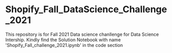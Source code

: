 # Shopify_Fall_DataScience_Challenge_2021

This repository is for Fall 2021 Data science chanllenge for Data Science Intership. Kindly find the Solution Notebook with name 'Shopify_Fall_challenge_2021.ipynb' in the code section
